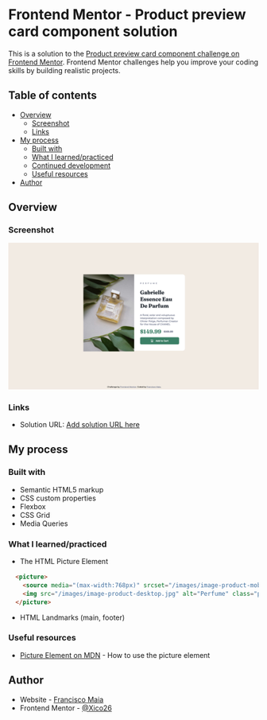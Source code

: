 # Frontend Mentor - Product preview card component solution

This is a solution to the [Product preview card component challenge on Frontend Mentor](https://www.frontendmentor.io/challenges/product-preview-card-component-GO7UmttRfa). Frontend Mentor challenges help you improve your coding skills by building realistic projects. 

## Table of contents

- [Overview](#overview)
  - [Screenshot](#screenshot)
  - [Links](#links)
- [My process](#my-process)
  - [Built with](#built-with)
  - [What I learned/practiced](#what-i-learned/practiced)
  - [Continued development](#continued-development)
  - [Useful resources](#useful-resources)
- [Author](#author)

## Overview

### Screenshot

![](./screenshot.png)

### Links

- Solution URL: [Add solution URL here](https://xico26.github.io/fm-product-preview-card)

## My process

### Built with

- Semantic HTML5 markup
- CSS custom properties
- Flexbox
- CSS Grid
- Media Queries

### What I learned/practiced

- The HTML Picture Element

```html
  <picture>
    <source media="(max-width:768px)" srcset="/images/image-product-mobile.jpg">
    <img src="/images/image-product-desktop.jpg" alt="Perfume" class="productImg">
  </picture>
```

- HTML Landmarks (main, footer)


### Useful resources

- [Picture Element on MDN](https://developer.mozilla.org/en-US/docs/Web/HTML/Element/picture) - How to use the picture element

## Author

- Website - [Francisco Maia](https://xico26.github.io)
- Frontend Mentor - [@Xico26](https://www.frontendmentor.io/profile/Xico26)

